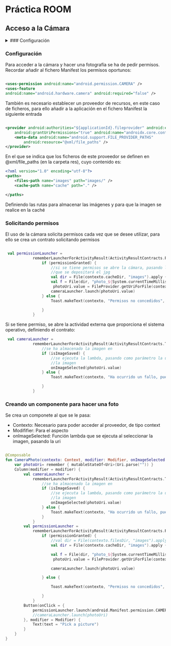 # Práctica ROOM

## Acceso a la Cámara

<details>
<summary>
### Configuración</summary>


Para acceder a la cámara y hacer una fotografía se ha de pedir permisos. Recordar añadir al fichero
Manifest los permisos oportunos:

```xml

<uses-permission android:name="android.permission.CAMERA" />
<uses-feature
android:name="android.hardware.camera" android:required="false" />

```

También es necesario establecer un proveedor de recursos, en este caso de ficheros, para ello añadir
a la aplicación en el fichero Manifest
la siguiente entrada

```xml

<provider android:authorities="${applicationId}.fileprovider" android:exported="false"
    android:grantUriPermissions="true" android:name="androidx.core.content.FileProvider">
    <meta-data android:name="android.support.FILE_PROVIDER_PATHS"
        android:resource="@xml/file_paths" />
</provider>

```

En el que se indica que los ficheros de este proveedor se definen en @xml/file_paths (en la carpeta
res), cuyo contenido es:

```xml
<?xml version="1.0" encoding="utf-8"?>
<paths>
    <files-path name="images" path="images/" />
    <cache-path name="cache" path="." />

</paths>
```

Definiendo las rutas para almacenar las imágenes y para que la imagen se realice en la caché

</details>

### Configuración

Para acceder a la cámara y hacer una fotografía se ha de pedir permisos. Recordar añadir al fichero
Manifest los permisos oportunos:

```xml

<uses-permission android:name="android.permission.CAMERA" />
<uses-feature
android:name="android.hardware.camera" android:required="false" />

```

También es necesario establecer un proveedor de recursos, en este caso de ficheros, para ello añadir
a la aplicación en el fichero Manifest
la siguiente entrada

```xml

<provider android:authorities="${applicationId}.fileprovider" android:exported="false"
    android:grantUriPermissions="true" android:name="androidx.core.content.FileProvider">
    <meta-data android:name="android.support.FILE_PROVIDER_PATHS"
        android:resource="@xml/file_paths" />
</provider>

```

En el que se indica que los ficheros de este proveedor se definen en @xml/file_paths (en la carpeta
res), cuyo contenido es:

```xml
<?xml version="1.0" encoding="utf-8"?>
<paths>
    <files-path name="images" path="images/" />
    <cache-path name="cache" path="." />

</paths>
```

Definiendo las rutas para almacenar las imágenes y para que la imagen se realice en la caché

### Solicitando permisos

El uso de la cámara solicita permisos cada vez que se desee utilizar, para ello se crea un contrato
solicitando permisos

``` Kotlin

 val permissionLauncher =
            rememberLauncherForActivityResult(ActivityResultContracts.RequestPermission()) { permissionGranted ->
                if (permissionGranted) {
                    //si se tiene permisos se abre la cámara, pasando la uri en la
                    //que se depositará el jpg
                    val dir = File(contexto.cacheDir, "images").apply { if (!exists()) mkdirs() }
                    val f = File(dir, "photo_${System.currentTimeMillis()}.jpg")
                     photoUri.value = FileProvider.getUriForFile(contexto, "com.example.camara.fileprovider", f)
                    cameraLauncher.launch(photoUri.value)
                } else {
                    Toast.makeText(contexto, "Permisos no concedidos", Toast.LENGTH_LONG)

                }
            }
```
Si se tiene permiso, se abre la actividad externa que proporciona el sistema operativo, definiendo el contrato:

```Kotlin
 val cameraLauncher =
            rememberLauncherForActivityResult(ActivityResultContracts.TakePicture()) { isImageSaved ->
                //se ha almacenado la imagen en
                if (isImageSaved) {
                    //se ejecuta la lambda, pasando como parámetro la uri en la que se ha almacenado
                    //la imagen
                    onImageSelected(photoUri.value)
                } else {
                    Toast.makeText(contexto, "Ha ocurrido un fallo, puede ser por el proveedor de ficheros", Toast.LENGTH_LONG)

                }
            }
```
### Creando un componente para hacer una foto

Se crea un componete al que se le pasa:

- Contexto: Necesario para poder acceder al proveedor, de tipo context
- Modififier: Para el aspecto
- onImageSelected: Función lambda que se ejecuta al seleccionar la imagen, pasando la uri

``` kotlin

@Composable
fun CameraPhoto(contexto: Context, modifier: Modifier, onImageSelected:(Uri)->Unit) {
    var photoUri= remember { mutableStateOf<Uri>(Uri.parse("")) }
    Column(modifier = modifier) {
        val cameraLauncher =
            rememberLauncherForActivityResult(ActivityResultContracts.TakePicture()) { isImageSaved ->
                //se ha almacenado la imagen en
                if (isImageSaved) {
                    //se ejecuta la lambda, pasando como parámetro la uri en la que se ha almacenado
                    //la imagen
                    onImageSelected(photoUri.value)
                } else {
                    Toast.makeText(contexto, "Ha ocurrido un fallo, puede ser por el proveedor de ficheros", Toast.LENGTH_LONG)
                }
            }
        val permissionLauncher =
            rememberLauncherForActivityResult(ActivityResultContracts.RequestPermission()) { permissionGranted ->
                if (permissionGranted) {
                    //val dir = File(contexto.filesDir, "images").apply { if (!exists()) mkdirs() }
                    val dir = File(contexto.cacheDir, "images").apply { if (!exists()) mkdirs() }

                    val f = File(dir, "photo_${System.currentTimeMillis()}.jpg")
                     photoUri.value = FileProvider.getUriForFile(contexto, "com.example.camara.fileprovider", f)

                    cameraLauncher.launch(photoUri.value)

                } else {

                    Toast.makeText(contexto, "Permisos no concedidos", Toast.LENGTH_LONG)

                }
            }
        Button(onClick = {
            permissionLauncher.launch(android.Manifest.permission.CAMERA)
            //cameraLauncher.launch(photoUri)
        }, modifier = Modifier) {
            Text(text = "Pick a picture")
        }
    }
}

```